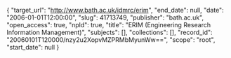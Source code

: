 {
  "target_url": "http://www.bath.ac.uk/idmrc/erim", 
  "end_date": null, 
  "date": "2006-01-01T12:00:00", 
  "slug": 41713749, 
  "publisher": "bath.ac.uk", 
  "open_access": true, 
  "npld": true, 
  "title": "ERIM (Engineering Research Information Management)", 
  "subjects": [], 
  "collections": [], 
  "record_id": "20060101T120000/nzy2u2XopvMZPRMbMyunWw==", 
  "scope": "root", 
  "start_date": null
}


